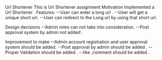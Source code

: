 Url Shortener
This is Url Shortener assignment Motivation Implemented a Url Shortener .
Features:
--User can enter a long url .
--User will get a unique short url.
--User can redirect to the Long url by using that short url.

Design decisions
--Admin roles can not take into consideration.
--Post approval system by admin not added .

Improvement to make
--Admin account registration and user approval system should be added.
--Post approval by admin should be added .
--Proper Validation should be added .
--like ,comment should be added .
